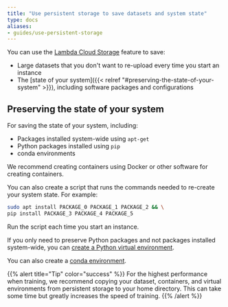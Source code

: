 ```yaml
---
title: "Use persistent storage to save datasets and system state"
type: docs
aliases:
- guides/use-persistent-storage
---
```


You can use the
[Lambda Cloud Storage](https://lambdalabs.com/blog/persistent-storage-beta/)
feature to save:

- Large datasets that you don't want to re-upload every time you start an
  instance
- The [state of your system]({{< relref "#preserving-the-state-of-your-system" >}}),
  including software packages and configurations

## Preserving the state of your system

For saving the state of your system, including:

- Packages installed system-wide using `apt-get`
- Python packages installed using `pip`
- conda environments

We recommend creating containers using Docker or other software for creating
containers.

You can also create a script that runs the commands needed to re-create your
system state. For example:

```bash
sudo apt install PACKAGE_0 PACKAGE_1 PACKAGE_2 && \
pip install PACKAGE_3 PACKAGE_4 PACKAGE_5
```

Run the script each time you start an instance.

If you only need to preserve Python packages and not packages installed
system-wide, you can
[create a Python virtual environment](https://docs.python.org/3/library/venv.html).

You can also create a
[conda environment](https://docs.conda.io/projects/conda/en/latest/user-guide/tasks/manage-environments.html).

{{% alert title="Tip" color="success" %}}
For the highest performance when training, we recommend copying your dataset,
containers, and virtual environments from persistent storage to your home
directory. This can take some time but greatly increases the speed of
training.
{{% /alert %}}
